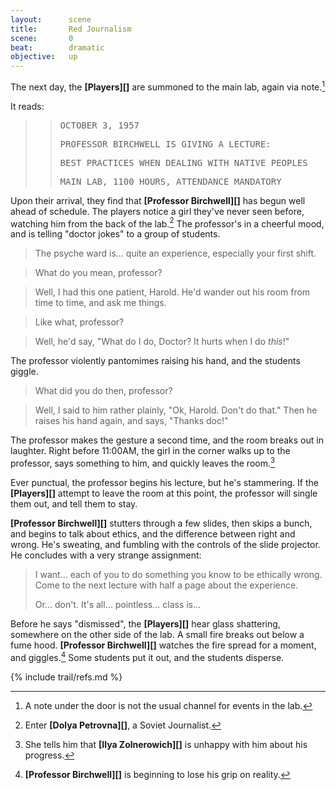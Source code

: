 ```yaml
---
layout:      scene
title:       Red Journalism
scene:       0
beat:        dramatic
objective:   up
---
```



The next day, the **[Players][]** are summoned to the main lab, again via note.[^0]

It reads:

>> <tt>OCTOBER 3, 1957</tt>
>>
>> <tt>PROFESSOR BIRCHWELL IS GIVING A LECTURE:</tt>
>>
>> <tt>BEST PRACTICES WHEN DEALING WITH NATIVE PEOPLES</tt>
>>
>> <tt>MAIN LAB, 1100 HOURS, ATTENDANCE MANDATORY</tt>

Upon their arrival, they find that **[Professor Birchwell][]** has begun well ahead of schedule.
The players notice a girl they've never seen before, watching him from the back of the lab.[^1]
The professor's in a cheerful mood, and is telling "doctor jokes" to a group of students.

> The psyche ward is... quite an experience, especially your first shift.

> What do you mean, professor?

> Well, I had this one patient, Harold.
> He'd wander out his room from time to time, and ask me things.

> Like what, professor?

> Well, he'd say, "What do I do, Doctor? It hurts when I do *this*!"

The professor violently pantomimes raising his hand, and the students giggle.

> What did you do then, professor?

> Well, I said to him rather plainly, "Ok, Harold. Don't do that."
> Then he raises his hand again, and says, "Thanks doc!"

The professor makes the gesture a second time, and the room breaks out in laughter.
Right before 11:00AM, the girl in the corner walks up to the professor,
says something to him, and quickly leaves the room.[^2]

Ever punctual, the professor begins his lecture, but he's stammering.
If the **[Players][]** attempt to leave the room at this point,
the professor will single them out, and tell them to stay.

**[Professor Birchwell][]** stutters through a few slides, then skips a bunch,
and begins to talk about ethics, and the difference between right and wrong.
He's sweating, and fumbling with the controls of the slide projector.
He concludes with a very strange assignment:

> I want... each of you to do something you know to be ethically wrong.
> Come to the next lecture with half a page about the experience.
>
> Or... don't. It's all... pointless... class is...

Before he says "dismissed", the **[Players][]** hear glass shattering,
somewhere on the other side of the lab. A small fire breaks out below a fume hood.
**[Professor Birchwell][]** watches the fire spread for a moment, and giggles.[^3]
Some students put it out, and the students disperse.


[^0]: A note under the door is not the usual channel for events in the lab.
[^1]: Enter **[Dolya Petrovna][]**, a Soviet Journalist.
[^2]: She tells him that **[Ilya Zolnerowich][]** is unhappy with him about his progress.
[^3]: **[Professor Birchwell][]** is beginning to lose his grip on reality.

{% include trail/refs.md %}
















